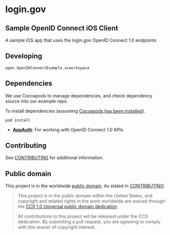 # login.gov
## Sample OpenID Connect iOS Client

A sample iOS app that uses the login.gov OpenID Connect 1.0 endpoints

## Developing

```
open OpenIDConnectExample.xcworkspace
```

## Dependencies

We use Cocoapods to manage dependencies, and check dependency source into our example repo.

To install dependencies (assuming [Cocoapods has been installed][cocoapods-install]).

[cocoapods-install]: https://guides.cocoapods.org/using/getting-started.html

```
pod install
```

- **[AppAuth](https://github.com/openid/AppAuth-iOS)**: For working with OpenID Connect 1.0 APIs

## Contributing

See [CONTRIBUTING](CONTRIBUTING.md) for additional information.

## Public domain

This project is in the worldwide [public domain](LICENSE.md). As stated in [CONTRIBUTING](CONTRIBUTING.md):

> This project is in the public domain within the United States, and copyright and related rights in the work worldwide are waived through the [CC0 1.0 Universal public domain dedication](https://creativecommons.org/publicdomain/zero/1.0/).
>
> All contributions to this project will be released under the CC0 dedication. By submitting a pull request, you are agreeing to comply with this waiver of copyright interest.

